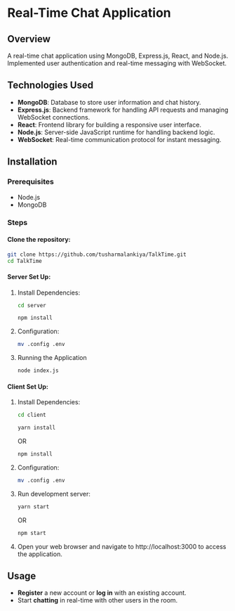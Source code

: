 # Real-Time Chat Application

## Overview
A real-time chat application using MongoDB, Express.js, React, and Node.js. Implemented user authentication and real-time messaging with WebSocket.

## Technologies Used
- **MongoDB**: Database to store user information and chat history.
- **Express.js**: Backend framework for handling API requests and managing WebSocket connections.
- **React**: Frontend library for building a responsive user interface.
- **Node.js**: Server-side JavaScript runtime for handling backend logic.
- **WebSocket**: Real-time communication protocol for instant messaging.

## Installation

### Prerequisites
- Node.js
- MongoDB

### Steps

#### Clone the repository:

```bash
git clone https://github.com/tusharmalankiya/TalkTime.git
cd TalkTime
```

#### Server Set Up:
1. Install Dependencies:

    ```bash
    cd server
    ```

    ```bash
    npm install
    ```

2. Configuration:

    ```bash
    mv .config .env
    ```

3. Running the Application

    ```bash
    node index.js
    ```

#### Client Set Up:
1. Install Dependencies:

    ```bash
    cd client
    ```

    ```bash
    yarn install
    ```
    OR

    ```bash
    npm install
    ```
2. Configuration:

    ```bash
    mv .config .env
    ```
    
3. Run development server:

    ```bash
    yarn start
    ```
    OR
    ```bash
    npm start
    ```
4. Open your web browser and navigate to http://localhost:3000 to access the application.


## Usage
- **Register** a new account or **log in** with an existing account.
- Start **chatting** in real-time with other users in the room.


    



